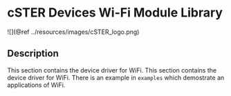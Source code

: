 # cSTER Devices Wi-Fi Module Library

![](@ref ../resources/images/cSTER_logo.png)

## Description
This section contains the device driver for WiFi. This section contains the device driver for WiFi. There is an example in  `examples` which demostrate an applications of WiFi.
